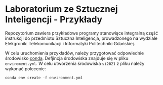 # Laboratorium ze Sztucznej Inteligencji - Przykłady 

Repozytorium zawiera przykładowe programy stanowiące integralną część instrukcji do przedmiotu Sztuczna Inteligencja,
prowadzonego na wydziale Elekgroniki Telekomunikacji i Informatyki Politechniki Gdańskiej.

W celu uruchomienia przykładów, należy przygotować odpowiednie środowisko [conda](https://www.anaconda.com/products/individual).
Defjincja środowiska znajduje się w pliku `enviroment.yml`.
W celu utworzenia środowiska `si2021` z pliku należy wykonać polecenie:

    conda env create -f environment.yml